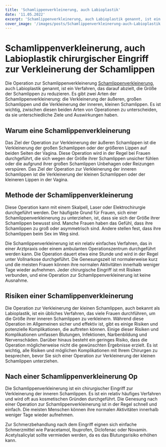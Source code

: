 ```yaml
---
title: 'Schamlippenverkleinerung, auch Labioplastik'
date: '11.05.2022'
excerpt: 'Schamlippenverkleinerung, auch Labioplastik genannt, ist ein chirurgischer Eingriff zur Verkleinerung der Schamlippen.'
cover_image: '/images/posts/Schamlippenverkleinerung-auch-Labioplastik.jpg'
---
```

# Schamlippenverkleinerung, auch Labioplastik chirurgischer Eingriff zur Verkleinerung der Schamlippen

Die Operation zur Schamlippenverkleinerung [Schamlippenverkleinerung](https://www.dorow-clinic.de/schamlippenverkleinerung/), auch Labioplastik genannt, ist ein Verfahren, das darauf abzielt, die Größe der Schamlippen zu reduzieren. Es gibt zwei Arten der Schamlippenverkleinerung: die Verkleinerung der äußeren, großen Schamlippen und die Verkleinerung der inneren, kleinen Schamlippen. Es ist wichtig, zwischen diesen beiden Arten von Operationen zu unterscheiden, da sie unterschiedliche Ziele und Auswirkungen haben.

## Warum eine Schamlippenverkleinerung

Das Ziel der Operation zur Verkleinerung der äußeren Schamlippen ist die Verkleinerung der großen Schamlippen oder der größeren Lippen auf beiden Seiten der Vagina. Diese Operation wird in der Regel bei Frauen durchgeführt, die sich wegen der Größe ihrer Schamlippen unsicher fühlen oder die aufgrund ihrer großen Schamlippen Unbehagen oder Reizungen verspüren. Das Ziel der Operation zur Verkleinerung der inneren Schamlippen ist die Verkleinerung der kleinen Schamlippen oder der kleineren Lippen in der Vagina.

## Methode der Schamlippenverkleinerung 

Diese Operation kann mit einem Skalpell, Laser oder Elektrochirurgie durchgeführt werden. Der häufigste Grund für Frauen, sich einer Schamlippenverkleinerung zu unterziehen, ist, dass sie sich der Größe ihrer Schamlippen bewusst sind. Manche Frauen haben das Gefühl, dass ihre Schamlippen zu groß oder asymmetrisch sind. Andere stellen fest, dass ihre Schamlippen beim Sex im Weg sind.

Die Schamlippenverkleinerung ist ein relativ einfaches Verfahren, das in einer Arztpraxis oder einem ambulanten Operationszentrum durchgeführt werden kann. Die Operation dauert etwa eine Stunde und wird in der Regel unter Vollnarkose durchgeführt. Die Genesungszeit ist normalerweise kurz und die meisten Frauen können ihre normalen Aktivitäten innerhalb weniger Tage wieder aufnehmen. Jeder chirurgische Eingriff ist mit Risiken verbunden, und eine Operation zur Schamlippenverkleinerung ist keine Ausnahme.

## Risiken einer Schamlippenverkleinerung

Die Operation zur Verkleinerung der kleinen Schamlippen, auch bekannt als Labioplastik, ist ein übliches Verfahren, das viele Frauen durchführen, um die Größe ihrer inneren Schamlippen zu verkleinern. Während diese Operation im Allgemeinen sicher und effektiv ist, gibt es einige Risiken und potenzielle Komplikationen, die auftreten können. Einige dieser Risiken und Komplikationen umfassen Blutungen, Infektionen, Narbenbildung und Nervenschäden. Darüber hinaus besteht ein geringes Risiko, dass die Operation möglicherweise nicht die gewünschten Ergebnisse erzielt. Es ist wichtig, alle Risiken und möglichen Komplikationen mit Ihrem Chirurgen zu besprechen, bevor Sie sich einer Operation zur Verkleinerung der kleinen Schamlippen unterziehen.

## Nach einer Schamlippenverkleinerung Op

Die Schamlippenverkleinerung ist ein chirurgischer Eingriff zur Verkleinerung der inneren Schamlippen. Es ist ein relativ häufiges Verfahren und wird oft aus kosmetischen Gründen durchgeführt. Die Genesung nach einer Operation zur Schamlippenverkleinerung ist in der Regel schnell und einfach. Die meisten Menschen können ihre normalen Aktivitäten innerhalb weniger Tage wieder aufnehmen.

Zur Schmerzbehandlung nach dem Eingriff eignen sich einfache Schmerzmittel wie Paracetamol, Ibuprofen, Diclofenac oder Novamin. Acetylsalicylat sollte vermieden werden, da es das Blutungsrisiko erhöhen kann.
